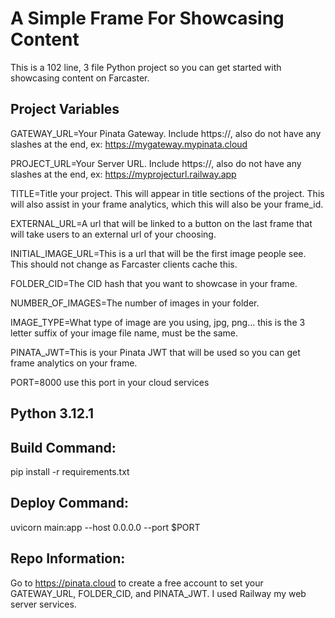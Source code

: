 # A Simple Frame For Showcasing Content

This is a 102 line, 3 file Python project so you can get started with showcasing content on Farcaster.

## Project Variables
GATEWAY_URL=Your Pinata Gateway. Include https://, also do not have any slashes at the end, ex: https://mygateway.mypinata.cloud

PROJECT_URL=Your Server URL. Include https://, also do not have any slashes at the end, ex: https://myprojecturl.railway.app

TITLE=Title your project. This will appear in title sections of the project. This will also assist in your frame analytics, which this will also be your frame_id.

EXTERNAL_URL=A url that will be linked to a button on the last frame that will take users to an external url of your choosing.

INITIAL_IMAGE_URL=This is a url that will be the first image people see. This should not change as Farcaster clients cache this.

FOLDER_CID=The CID hash that you want to showcase in your frame.

NUMBER_OF_IMAGES=The number of images in your folder.

IMAGE_TYPE=What type of image are you using, jpg, png... this is the 3 letter suffix of your image file name, must be the same.

PINATA_JWT=This is your Pinata JWT that will be used so you can get frame analytics on your frame.

PORT=8000 use this port in your cloud services

## Python 3.12.1

## Build Command:
pip install -r requirements.txt

## Deploy Command:
uvicorn main:app --host 0.0.0.0 --port $PORT

## Repo Information:
Go to https://pinata.cloud to create a free account to set your GATEWAY_URL, FOLDER_CID, and PINATA_JWT.
I used Railway my web server services.
